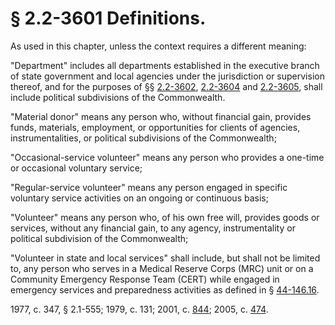 # § 2.2-3601 Definitions.

<p>As used in this chapter, unless the context requires a different meaning:</p><p>"Department" includes all departments established in the executive branch of state government and local agencies under the jurisdiction or supervision thereof, and for the purposes of §§ <a href='http://law.lis.virginia.gov/vacode/2.2-3602/'>2.2-3602</a>, <a href='http://law.lis.virginia.gov/vacode/2.2-3604/'>2.2-3604</a> and <a href='http://law.lis.virginia.gov/vacode/2.2-3605/'>2.2-3605</a>, shall include political subdivisions of the Commonwealth.</p><p>"Material donor" means any person who, without financial gain, provides funds, materials, employment, or opportunities for clients of agencies, instrumentalities, or political subdivisions of the Commonwealth;</p><p>"Occasional-service volunteer" means any person who provides a one-time or occasional voluntary service;</p><p>"Regular-service volunteer" means any person engaged in specific voluntary service activities on an ongoing or continuous basis;</p><p>"Volunteer" means any person who, of his own free will, provides goods or services, without any financial gain, to any agency, instrumentality or political subdivision of the Commonwealth;</p><p>"Volunteer in state and local services" shall include, but shall not be limited to, any person who serves in a Medical Reserve Corps (MRC) unit or on a Community Emergency Response Team (CERT) while engaged in emergency services and preparedness activities as defined in § <a href='http://law.lis.virginia.gov/vacode/44-146.16/'>44-146.16</a>.</p><p>1977, c. 347, § 2.1-555; 1979, c. 131; 2001, c. <a href='http://lis.virginia.gov/cgi-bin/legp604.exe?011+ful+CHAP0844'>844</a>; 2005, c. <a href='http://lis.virginia.gov/cgi-bin/legp604.exe?051+ful+CHAP0474'>474</a>.</p>